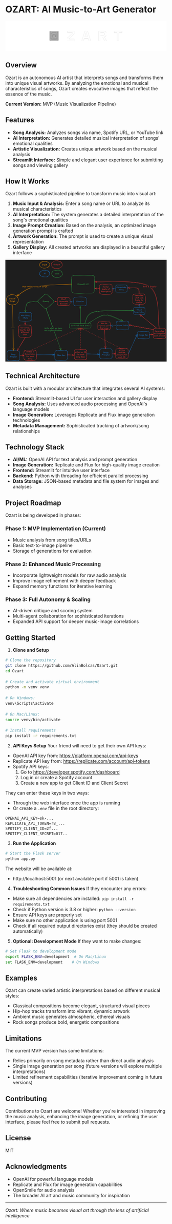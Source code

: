 # OZART: AI Music-to-Art Generator

![Ozart Logo](data/cover_02.png)

## Overview

Ozart is an autonomous AI artist that interprets songs and transforms them into unique visual artworks. By analyzing the emotional and musical characteristics of songs, Ozart creates evocative images that reflect the essence of the music.

**Current Version:** MVP (Music Visualization Pipeline)

## Features

- **Song Analysis:** Analyzes songs via name, Spotify URL, or YouTube link
- **AI Interpretation:** Generates detailed musical interpretation of songs' emotional qualities
- **Artistic Visualization:** Creates unique artwork based on the musical analysis
- **Streamlit Interface:** Simple and elegant user experience for submitting songs and viewing gallery

## How It Works

Ozart follows a sophisticated pipeline to transform music into visual art:

1. **Music Input & Analysis:** Enter a song name or URL to analyze its musical characteristics
2. **AI Interpretation:** The system generates a detailed interpretation of the song's emotional qualities
3. **Image Prompt Creation:** Based on the analysis, an optimized image generation prompt is crafted
4. **Artwork Generation:** The prompt is used to create a unique visual representation
5. **Gallery Display:** All created artworks are displayed in a beautiful gallery interface

![Ozart Pipeline](data/ozart_flowchart_01.png)

## Technical Architecture

Ozart is built with a modular architecture that integrates several AI systems:

- **Frontend:** Streamlit-based UI for user interaction and gallery display
- **Song Analysis:** Uses advanced audio processing and OpenAI's language models
- **Image Generation:** Leverages Replicate and Flux image generation technologies
- **Metadata Management:** Sophisticated tracking of artwork/song relationships

## Technology Stack

- **AI/ML:** OpenAI API for text analysis and prompt generation
- **Image Generation:** Replicate and Flux for high-quality image creation
- **Frontend:** Streamlit for intuitive user interface
- **Backend:** Python with threading for efficient parallel processing
- **Data Storage:** JSON-based metadata and file system for images and analyses

## Project Roadmap

Ozart is being developed in phases:

### Phase 1: MVP Implementation (Current)
- Music analysis from song titles/URLs
- Basic text-to-image pipeline
- Storage of generations for evaluation

### Phase 2: Enhanced Music Processing
- Incorporate lightweight models for raw audio analysis
- Improve image refinement with deeper feedback
- Expand memory functions for iterative learning

### Phase 3: Full Autonomy & Scaling
- AI-driven critique and scoring system
- Multi-agent collaboration for sophisticated iterations
- Expanded API support for deeper music-image correlations

## Getting Started

1. **Clone and Setup**
```bash
# Clone the repository
git clone https://github.com/AlinBolcas/Ozart.git
cd Ozart

# Create and activate virtual environment
python -m venv venv

# On Windows:
venv\Scripts\activate

# On Mac/Linux:
source venv/bin/activate

# Install requirements
pip install -r requirements.txt
```

2. **API Keys Setup**
Your friend will need to get their own API keys:
- OpenAI API key from: https://platform.openai.com/api-keys
- Replicate API key from: https://replicate.com/account/api-tokens
- Spotify API keys:
  1. Go to https://developer.spotify.com/dashboard
  2. Log in or create a Spotify account
  3. Create a new app to get Client ID and Client Secret

They can enter these keys in two ways:
- Through the web interface once the app is running
- Or create a `.env` file in the root directory:
```
OPENAI_API_KEY=sk-...
REPLICATE_API_TOKEN=r8_...
SPOTIFY_CLIENT_ID=2f...
SPOTIFY_CLIENT_SECRET=017..
```

3. **Run the Application**
```bash
# Start the Flask server
python app.py
```

The website will be available at:
- http://localhost:5001 (or next available port if 5001 is taken)

4. **Troubleshooting Common Issues**
If they encounter any errors:
- Make sure all dependencies are installed: `pip install -r requirements.txt`
- Check if Python version is 3.8 or higher: `python --version`
- Ensure API keys are properly set
- Make sure no other application is using port 5001
- Check if all required output directories exist (they should be created automatically)

5. **Optional: Development Mode**
If they want to make changes:
```bash
# Set Flask to development mode
export FLASK_ENV=development  # On Mac/Linux
set FLASK_ENV=development    # On Windows
```

## Examples

Ozart can create varied artistic interpretations based on different musical styles:

- Classical compositions become elegant, structured visual pieces
- Hip-hop tracks transform into vibrant, dynamic artwork
- Ambient music generates atmospheric, ethereal visuals
- Rock songs produce bold, energetic compositions

## Limitations

The current MVP version has some limitations:

- Relies primarily on song metadata rather than direct audio analysis
- Single image generation per song (future versions will explore multiple interpretations)
- Limited refinement capabilities (iterative improvement coming in future versions)

## Contributing

Contributions to Ozart are welcome! Whether you're interested in improving the music analysis, enhancing the image generation, or refining the user interface, please feel free to submit pull requests.

## License

MIT

## Acknowledgments

- OpenAI for powerful language models
- Replicate and Flux for image generation capabilities
- OpenSmile for audio analysis
- The broader AI art and music community for inspiration

---

*Ozart: Where music becomes visual art through the lens of artificial intelligence* 